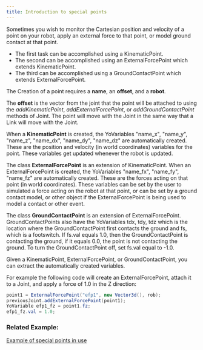 ```yaml
---
title: Introduction to special points
---
```



Sometimes you wish to monitor the Cartesian position and velocity of a point on your robot, apply an external force to that point, or model ground contact at that point.

* The first task can be accomplished using a KinematicPoint. 
* The second can be accomplished using an ExternalForcePoint which extends KinematicPoint. 
* The third can be accomplished using a GroundContactPoint which extends ExternalForcePoint. 

The Creation of a point requires a **name**, an **offset**, and a **robot**. 

The **offset** is the vector from the joint that the point will be attached to using the *addKinematicPoint*, *addExternalForcePoint*, or *addGroundContactPoint* methods of Joint. 
The point will move with the Joint in the same way that a Link will move with the Joint. 


When a **KinematicPoint** is created, the YoVariables "name_x", "name_y", "name_z", "name_dx", "name_dy", "name_dz" are automatically created.
These are the position and velocity (in world coordinates) variables for the point. These variables get updated whenever the robot is updated. 


The class **ExternalForcePoint** is an extension of KinematicPoint. When an ExternalForcePoint is created, the YoVariables "name_fx", "name_fy", "name_fz" are automatically created. 
These are the forces acting on that point (in world coordinates). 
These variables can be set by the user to simulated a force acting on the robot at that point, or can be set by a ground contact model, or other object if the ExternalForcePoint is being used to model a contact or other event. 


The class **GroundContactPoint** is an extension of ExternalForcePoint. 
GroundContactPoints also have the YoVariables tdx, tdy, tdz which is the location where the GroundContactPoint first contacts the ground and fs, which is a footswitch. 
If fs.val equals 1.0, then the GroundContactPoint is contacting the ground, if it equals 0.0, the point is not contacting the ground. To turn the GroundContactPoint off, set fs.val equal to -1.0. 

Given a KinematicPoint, ExternalForcePoint, or GroundContactPoint, you can extract the automatically created variables. 

For example the following code will create an ExternalForcePoint, attach it to a Joint, and apply a force of 1.0 in the Z direction:

```java
point1 = ExternalForcePoint("efp1", new Vector3d(), rob);
previousJoint.addExternalForcePoint(point1);
YoVariable efp1_fz = point1.fz;
efp1_fz.val = 1.0;
```

### Related Example:

[Example of special points in use](https://ihmcrobotics.github.io/simulation-construction-set/docs/01-implementing-closed-chain-mechanisms.html)